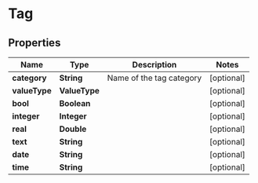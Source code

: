 

# Tag


## Properties

| Name | Type | Description | Notes |
|------------ | ------------- | ------------- | -------------|
|**category** | **String** | Name of the tag category |  [optional] |
|**valueType** | **ValueType** |  |  [optional] |
|**bool** | **Boolean** |  |  [optional] |
|**integer** | **Integer** |  |  [optional] |
|**real** | **Double** |  |  [optional] |
|**text** | **String** |  |  [optional] |
|**date** | **String** |  |  [optional] |
|**time** | **String** |  |  [optional] |



